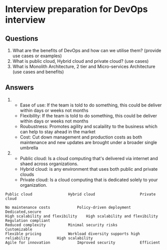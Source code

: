# Interview preparation for DevOps interview

## Questions

1. What are the benefits of DevOps and how can we utilise them? (provide use cases or examples)
2. What is public cloud, Hybrid cloud and private cloud? (use cases)
3. What is Monolith Architecture, 2 tier and Micro-services Architecture (use cases and benefits)

## Answers

1.	
	- Ease of use: If the team is told to do something, this could be deliver within days or weeks not months
	- Flexibility: If the team is told to do something, this could be deliver within days or weeks not months
	- Roubustness: Promotes agility and scalaility to the business which can help to stay ahead in the market 
	- Cost: Cut down management and production costs as both maintenance and new updates are brought under a broader single umbrella

2.
	- Public cloud: Is a cloud computing that's delivered via internet and shaed across organizations.
	- Hybrid cloud: is any environment that uses both public and private clouds
	- Private cloud: Is a cloud computing that is dedicated solely to your organization. 

```
Public cloud				Hybrid cloud					Private cloud

No maintenance costs			Policy-driven deployment				Dedicated,secure
High scalability and flexibility	High scalability and flexibility		Regulation compliant
Reduced complexity			Minimal security risks			Customizable
Flexible pricing			Workload diversity supports high reliability			High scalability	
Agile for innovation			Improved security			Efficient

